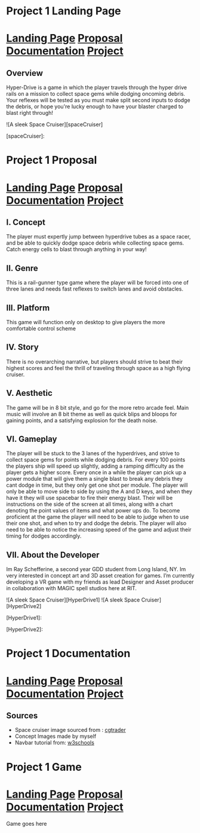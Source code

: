 # Project 1 Landing Page
[Landing Page](https://people.rit.edu/rls2819/230/project1/) [Proposal](https://people.rit.edu/rls2819/230/project1/proposal.html) [Documentation](https://people.rit.edu/rls2819/230/project1/documentation.html) [Project](https://people.rit.edu/rls2819/230/project1/project.html)
===================================================

## Overview
Hyper-Drive is a game in which the player travels through the hyper drive rails on a mission to collect space gems while dodging oncoming debris. 
Your reflexes will be tested as you must make split second inputs to dodge the debris, or hope you're lucky enough to have your blaster charged to blast right through! 

![A sleek Space Cruiser][spaceCruiser]

[spaceCruiser]:


# Project 1 Proposal
[Landing Page](https://people.rit.edu/rls2819/230/project1/) [Proposal](https://people.rit.edu/rls2819/230/project1/proposal.html) [Documentation](https://people.rit.edu/rls2819/230/project1/documentation.html) [Project](https://people.rit.edu/rls2819/230/project1/project.html)
===================================================

## I. Concept
 The player must expertly jump between hyperdrive tubes as a space racer, and be able to quickly dodge space debris while collecting space gems. Catch energy cells to blast through anything in your way!

## II. Genre
This is a rail-gunner type game where the player will be forced into one of three lanes and needs fast reflexes to switch lanes and avoid obstacles. 

## III. Platform
This game will function only on desktop to give players the more comfortable control scheme

## IV. Story
There is no overarching narrative, but players should strive to beat their highest scores and feel the thrill of traveling through space as a high flying cruiser.

## V. Aesthetic
The game will be in 8 bit style, and go for the more retro arcade feel. Main music will involve an 8 bit theme as well as quick blips and bloops for gaining points, and a satisfying explosion for the death noise.
            
## VI. Gameplay
The player will be stuck to the 3 lanes of the hyperdrives, and strive to collect space gems for points while dodging debris. 
For every 100 points the players ship will speed up slightly, adding a ramping difficulty as the player gets a higher score.
Every once in a while the player can pick up a power module that will give them a single blast to break any debris they cant dodge in time, but they only get one shot per module. The player will only be able to move side to side by using the A and D keys, and when they have it they will use spacebar to fire their energy blast. Their will be instructions on the side of the screen at all times, along with a chart denoting the point values of items and what power ups do. To become proficient at the game the player will need to be able to judge when to use their one shot, and when to try and dodge the debris. The player will also need to be able to notice the increasing speed of the game and adjust their timing for dodges accordingly.
           
## VII. About the Developer
Im Ray Schefferine, a second year GDD student from Long Island, NY. Im very interested in concept art and 3D asset creation for games. I’m currently developing a VR game with my friends as lead Designer and Asset producer in collaboration with MAGIC spell studios here at RIT.

![A sleek Space Cruiser][HyperDrive1]   ![A sleek Space Cruiser][HyperDrive2]

[HyperDrive1]:

[HyperDrive2]:


# Project 1 Documentation
[Landing Page](https://people.rit.edu/rls2819/230/project1/) [Proposal](https://people.rit.edu/rls2819/230/project1/proposal.html) [Documentation](https://people.rit.edu/rls2819/230/project1/documentation.html) [Project](https://people.rit.edu/rls2819/230/project1/project.html)
===================================================

## Sources
- Space cruiser image sourced from : [cgtrader](https://www.cgtrader.com/3d-models/space/spaceship/space-cruiser)
- Concept Images made by myself
- Navbar tutorial from: [w3schools](w3schools.com)

# Project 1 Game
[Landing Page](https://people.rit.edu/rls2819/230/project1/) [Proposal](https://people.rit.edu/rls2819/230/project1/proposal.html) [Documentation](https://people.rit.edu/rls2819/230/project1/documentation.html) [Project](https://people.rit.edu/rls2819/230/project1/project.html)
===================================================

Game goes here
           
